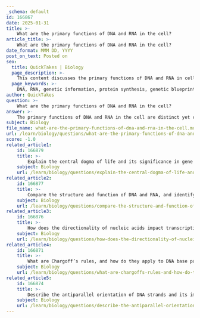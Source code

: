 ```yaml
---
_schema: default
id: 166867
date: 2025-01-31
title: >-
    What are the primary functions of DNA and RNA in the cell?
article_title: >-
    What are the primary functions of DNA and RNA in the cell?
date_format: MMM DD, YYYY
post_on_text: Posted on
seo:
  title: QuickTakes | Biology
  page_description: >-
    This content discusses the primary functions of DNA and RNA in cells, highlighting their roles in genetic information storage, transmission, and protein synthesis.
  page_keywords: >-
    DNA, RNA, genetic information, protein synthesis, genetic blueprint, storage of genetic information, replication, transmission, mRNA, tRNA, rRNA, gene expression, ribozymes, cellular functions
author: QuickTakes
question: >-
    What are the primary functions of DNA and RNA in the cell?
answer: >-
    The primary functions of DNA and RNA in the cell are distinct yet complementary, playing crucial roles in the storage, transmission, and expression of genetic information.\n\n### Functions of DNA:\n1. **Genetic Blueprint**: DNA (Deoxyribonucleic Acid) serves as the genetic material in most organisms. It contains the instructions necessary for the development, functioning, growth, and reproduction of all living organisms and many viruses.\n2. **Storage of Genetic Information**: DNA stores the information required to produce proteins, which are essential for various cellular functions. The sequence of nucleotides in DNA encodes the genetic instructions.\n3. **Replication**: DNA can replicate itself, ensuring that genetic information is passed on during cell division. This process is vital for growth and repair in multicellular organisms.\n4. **Transmission of Genetic Information**: During reproduction, DNA is transmitted from parents to offspring, ensuring the continuity of genetic traits.\n\n### Functions of RNA:\n1. **Protein Synthesis**: RNA (Ribonucleic Acid) plays a critical role in translating the genetic information encoded in DNA into proteins. This process involves several types of RNA:\n   - **mRNA (messenger RNA)**: Carries the genetic code from DNA to the ribosome, where proteins are synthesized.\n   - **tRNA (transfer RNA)**: Brings the appropriate amino acids to the ribosome during protein synthesis, matching them to the codons on the mRNA.\n   - **rRNA (ribosomal RNA)**: A structural component of ribosomes, facilitating the assembly of amino acids into proteins.\n2. **Regulation of Gene Expression**: RNA molecules can also regulate gene expression and play roles in various cellular processes, including splicing, editing, and degradation of mRNA.\n3. **Catalytic Functions**: Some RNA molecules, known as ribozymes, have catalytic properties and can facilitate biochemical reactions, further expanding the functional repertoire of RNA in the cell.\n\nIn summary, DNA primarily serves
subject: Biology
file_name: what-are-the-primary-functions-of-dna-and-rna-in-the-cell.md
url: /learn/biology/questions/what-are-the-primary-functions-of-dna-and-rna-in-the-cell
score: -1.0
related_article1:
    id: 166879
    title: >-
        Explain the central dogma of life and its significance in gene expression and cellular function.
    subject: Biology
    url: /learn/biology/questions/explain-the-central-dogma-of-life-and-its-significance-in-gene-expression-and-cellular-function
related_article2:
    id: 166877
    title: >-
        Compare the structure and function of DNA and RNA, and identify their locations in cells.
    subject: Biology
    url: /learn/biology/questions/compare-the-structure-and-function-of-dna-and-rna-and-identify-their-locations-in-cells
related_article3:
    id: 166876
    title: >-
        How does the directionality of nucleic acids impact transcription and replication?
    subject: Biology
    url: /learn/biology/questions/how-does-the-directionality-of-nucleic-acids-impact-transcription-and-replication
related_article4:
    id: 166871
    title: >-
        What are Chargoff’s rules, and how do they apply to DNA base pairing?
    subject: Biology
    url: /learn/biology/questions/what-are-chargoffs-rules-and-how-do-they-apply-to-dna-base-pairing
related_article5:
    id: 166874
    title: >-
        Describe the antiparallel orientation of DNA strands and its implications for DNA function.
    subject: Biology
    url: /learn/biology/questions/describe-the-antiparallel-orientation-of-dna-strands-and-its-implications-for-dna-function
---
```


&nbsp;